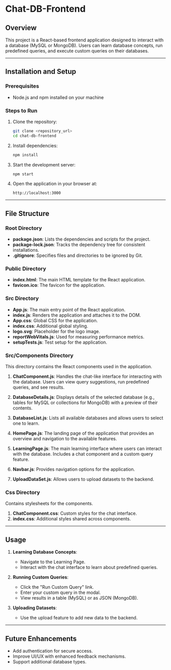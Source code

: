 # Chat-DB-Frontend

## Overview
This project is a React-based frontend application designed to interact with a database (MySQL or MongoDB). Users can learn database concepts, run predefined queries, and execute custom queries on their databases.

---

## Installation and Setup

### Prerequisites
- Node.js and npm installed on your machine

### Steps to Run
1. Clone the repository:
   ```bash
   git clone <repository_url>
   cd chat-db-frontend
   ```
2. Install dependencies:
   ```bash
   npm install
   ```
3. Start the development server:
   ```bash
   npm start
   ```
4. Open the application in your browser at:
   ```
   http://localhost:3000
   ```
---

## File Structure

### Root Directory
- **package.json**: Lists the dependencies and scripts for the project.
- **package-lock.json**: Tracks the dependency tree for consistent installations.
- **.gitignore**: Specifies files and directories to be ignored by Git.

### Public Directory
- **index.html**: The main HTML template for the React application.
- **favicon.ico**: The favicon for the application.

### Src Directory
- **App.js**: The main entry point of the React application.
- **index.js**: Renders the application and attaches it to the DOM.
- **App.css**: Global CSS for the application.
- **index.css**: Additional global styling.
- **logo.svg**: Placeholder for the logo image.
- **reportWebVitals.js**: Used for measuring performance metrics.
- **setupTests.js**: Test setup for the application.

### Src/Components Directory
This directory contains the React components used in the application.

1. **ChatComponent.js**: Handles the chat-like interface for interacting with the database. Users can view query suggestions, run predefined queries, and see results.

2. **DatabaseDetails.js**: Displays details of the selected database (e.g., tables for MySQL or collections for MongoDB) with a preview of their contents.

3. **DatabaseList.js**: Lists all available databases and allows users to select one to learn.

4. **HomePage.js**: The landing page of the application that provides an overview and navigation to the available features.

5. **LearningPage.js**: The main learning interface where users can interact with the database. Includes a chat component and a custom query feature.

6. **Navbar.js**: Provides navigation options for the application.

7. **UploadDataSet.js**: Allows users to upload datasets to the backend.

### Css Directory
Contains stylesheets for the components.

1. **ChatComponent.css**: Custom styles for the chat interface.
2. **index.css**: Additional styles shared across components.

---

## Usage
1. **Learning Database Concepts**:
   - Navigate to the Learning Page.
   - Interact with the chat interface to learn about predefined queries.

2. **Running Custom Queries**:
   - Click the "Run Custom Query" link.
   - Enter your custom query in the modal.
   - View results in a table (MySQL) or as JSON (MongoDB).

3. **Uploading Datasets**:
   - Use the upload feature to add new data to the backend.

---

## Future Enhancements
- Add authentication for secure access.
- Improve UI/UX with enhanced feedback mechanisms.
- Support additional database types.